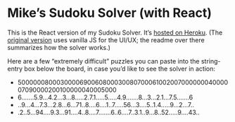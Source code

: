 # Mike’s Sudoku Solver (with React)

This is the React version of my Sudoku Solver. It’s [hosted on Heroku](https://mikes-react-sudoku-solver.herokuapp.com). (The [original version](https://github.com/MichaelAllenWarner/sudoku-solver) uses vanilla JS for the UI/UX; the readme over there summarizes how the solver works.)

Here are a few “extremely difficult” puzzles you can paste into the string-entry box below the board, in case you’d like to see the solver in action:

* 500000080003000069006080003008070006100200700000004000007090000200100000040005000
* 6.......5.9...4.2...3...8.....2.7.1.....5.....4.9.......8...3...2.1...7.5.......6
* ..9...4...7.3...2.8...6...71..8....6....1..7.....56...3....5..1.4.....9...2...7..
* .2..5...94....9.3...91....4..8....7.......6..6....7..3.1..9...8..52.....9....43..